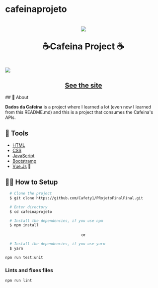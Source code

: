 # cafeinaprojeto
<h1 align="center">
  <img 
    src="https://uploaddeimagens.com.br/imagens/0PvnS4Q"
  />
  <p>☕Cafeina Project ☕</p>
</h1>
<h1>
  <img 
    src="https://s10.gifyu.com/images/GIF-Projeto.gif"
  />
</h1>

<h2 align="center">
  <a href="http://150.230.69.203/" target="_blank">See the site</a>
</h2>
## 🧾 About

**Dados da Cafeina** is a project where I learned a lot (even now I learned from this README.md) and this is a project that consumes the Cafeina's APIs.

## 🔧 Tools

- [HTML](https://vuejs.org/)
- [CSS](https://www.w3.org/Style/CSS/Overview.en.html)
- [JavaScript](https://www.javascript.com/)
- [Bootstramp](https://getbootstrap.com/)
- [Vue.Js](https://vuejs.org/) 💚

## 👨‍💻 How to Setup

```bash
  # Clone the project
  $ git clone https://github.com/Cafety1/PRojetoFinalFinal.git
```
```bash
  # Enter directory
  $ cd cafeinaprojeto
```

```bash
  # Install the dependencies, if you use npm
  $ npm install
```
<p align="center">or</p>

```bash
  # Install the dependencies, if you use yarn
  $ yarn
```



```bash
npm run test:unit
```

### Lints and fixes files
```bash
npm run lint
```
